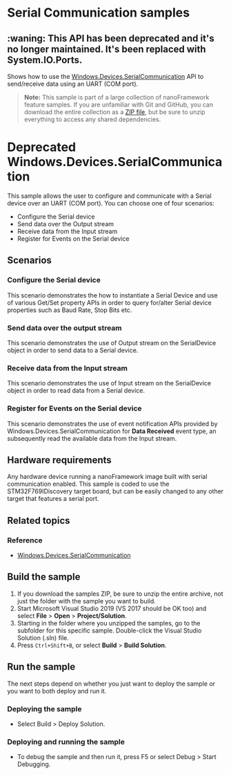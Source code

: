 # Serial Communication samples

## :waning: This API has been deprecated and it's no longer maintained. It's been replaced with System.IO.Ports.

Shows how to use the [Windows.Devices.SerialCommunication](http://docs.nanoframework.net/api/Windows.Devices.SerialCommunication.html) API to send/receive data using an UART (COM port).

> **Note:** This sample is part of a large collection of nanoFramework feature samples.
> If you are unfamiliar with Git and GitHub, you can download the entire collection as a
> [ZIP file](https://github.com/nanoframework/Samples/archive/main.zip), but be
> sure to unzip everything to access any shared dependencies.
<!-- For more info on working with the ZIP file, 
> the samples collection, and GitHub, see [Get the UWP samples from GitHub](https://aka.ms/ovu2uq). 
> For more samples, see the [Samples portal](https://aka.ms/winsamples) on the Windows Dev Center.  -->


# Deprecated Windows.Devices.SerialCommunication

This sample allows the user to configure and communicate with a Serial device over an UART (COM port). You can choose one of four scenarios:

- Configure the Serial device
- Send data over the Output stream
- Receive data from the Input stream
- Register for Events on the Serial device

## Scenarios

### Configure the Serial device

This scenario demonstrates the how to instantiate a Serial Device and use of various Get/Set property APIs in order to query for/alter Serial device properties such as Baud Rate, Stop Bits etc.

### Send data over the output stream

This scenario demonstrates the use of Output stream on the SerialDevice object in order to send data to a Serial device.

### Receive data from the Input stream

This scenario demonstrates the use of Input stream on the SerialDevice object in order to read data from a Serial device.

### Register for Events on the Serial device

This scenario demonstrates the use of event notification APIs provided by Windows.Devices.SerialCommunication for **Data Received** event type, an subsequently read the available data from the Input stream.

## Hardware requirements

Any hardware device running a nanoFramework image built with serial communication enabled.
This sample is coded to use the STM32F769IDiscovery target board, but can be easily changed to any other target that features a serial port.

## Related topics

### Reference

- [Windows.Devices.SerialCommunication](http://docs.nanoframework.net/api/Windows.Devices.SerialCommunication.html)

## Build the sample

1. If you download the samples ZIP, be sure to unzip the entire archive, not just the folder with the sample you want to build. 
2. Start Microsoft Visual Studio 2019 (VS 2017 should be OK too) and select **File** \> **Open** \> **Project/Solution**.
3. Starting in the folder where you unzipped the samples, go to the subfolder for this specific sample. Double-click the Visual Studio Solution (.sln) file.
4. Press `Ctrl+Shift+B`, or select **Build** \> **Build Solution**.

## Run the sample

The next steps depend on whether you just want to deploy the sample or you want to both deploy and run it.

### Deploying the sample

- Select Build > Deploy Solution.

### Deploying and running the sample

- To debug the sample and then run it, press F5 or select Debug >  Start Debugging.
